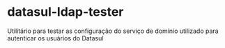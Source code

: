 # datasul-ldap-tester
Utilitário para testar as configuração do serviço de domínio utilizado para autenticar os usuários do Datasul
